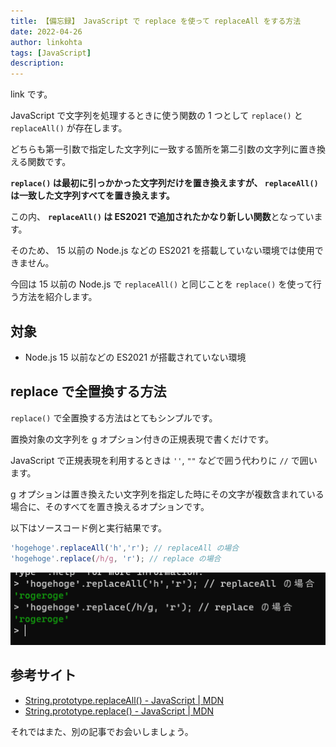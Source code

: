 ```yaml
---
title: 【備忘録】 JavaScript で replace を使って replaceAll をする方法
date: 2022-04-26
author: linkohta
tags: [JavaScript]
description: 
---
```


link です。

JavaScript で文字列を処理するときに使う関数の 1 つとして `replace()` と `replaceAll()` が存在します。

どちらも第一引数で指定した文字列に一致する箇所を第二引数の文字列に置き換える関数です。

**`replace()` は最初に引っかかった文字列だけを置き換えますが、 `replaceAll()` は一致した文字列すべてを置き換えます。**

この内、 **`replaceAll()` は ES2021 で追加されたかなり新しい関数**となっています。

そのため、 15 以前の Node.js などの ES2021 を搭載していない環境では使用できません。

今回は 15 以前の Node.js で `replaceAll()` と同じことを `replace()` を使って行う方法を紹介します。

## 対象

- Node.js 15 以前などの ES2021 が搭載されていない環境

## replace で全置換する方法

`replace()` で全置換する方法はとてもシンプルです。

置換対象の文字列を g オプション付きの正規表現で書くだけです。

JavaScript で正規表現を利用するときは `''`, `""` などで囲う代わりに `//` で囲います。

g オプションは置き換えたい文字列を指定した時にその文字が複数含まれている場合に、そのすべてを置き換えるオプションです。

以下はソースコード例と実行結果です。

```js
'hogehoge'.replaceAll('h','r'); // replaceAll の場合
'hogehoge'.replace(/h/g, 'r'); // replace の場合
```

![実行結果](images/2022-04-18_17h31_40.png)

## 参考サイト

- [String.prototype.replaceAll() - JavaScript | MDN](https://developer.mozilla.org/ja/docs/Web/JavaScript/Reference/Global_Objects/String/replaceAll)
- [String.prototype.replace() - JavaScript | MDN](https://developer.mozilla.org/ja/docs/Web/JavaScript/Reference/Global_Objects/String/replace)

それではまた、別の記事でお会いしましょう。